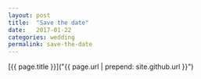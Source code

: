 ```yaml
---
layout: post
title:  "Save the date"
date:   2017-01-22
categories: wedding
permalink: save-the-date
---
```


[{{ page.title }}]("{{ page.url | prepend: site.github.url }}")
